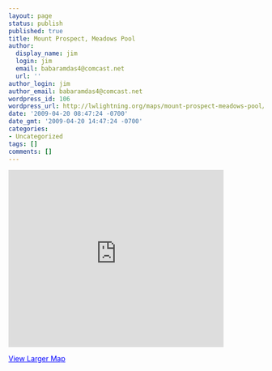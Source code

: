 ```yaml
---
layout: page
status: publish
published: true
title: Mount Prospect, Meadows Pool
author:
  display_name: jim
  login: jim
  email: babaramdas4@comcast.net
  url: ''
author_login: jim
author_email: babaramdas4@comcast.net
wordpress_id: 106
wordpress_url: http://lwlightning.org/maps/mount-prospect-meadows-pool/
date: '2009-04-20 08:47:24 -0700'
date_gmt: '2009-04-20 14:47:24 -0700'
categories:
- Uncategorized
tags: []
comments: []
---
```

<iframe width="425" height="350" frameborder="0" scrolling="no" marginheight="0" marginwidth="0" src="http://maps.google.com/maps?f=q&amp;source=s_q&amp;hl=en&amp;geocode=&amp;q=1401+gregory+st+mt.+prospect+60056&amp;sll=42.081853,-87.94796&amp;sspn=0.042744,0.055103&amp;ie=UTF8&amp;ll=42.081726,-87.949505&amp;spn=0.022296,0.036478&amp;z=14&amp;iwloc=A&amp;output=embed"></iframe>

<a href="http://maps.google.com/maps?f=q&amp;source=embed&amp;hl=en&amp;geocode=&amp;q=1401+gregory+st+mt.+prospect+60056&amp;sll=42.081853,-87.94796&amp;sspn=0.042744,0.055103&amp;ie=UTF8&amp;ll=42.081726,-87.949505&amp;spn=0.022296,0.036478&amp;z=14&amp;iwloc=A" style="color:#0000FF;text-align:left">View Larger Map</a>
